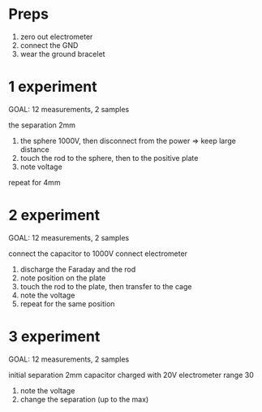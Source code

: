 # Preps

1. zero out electrometer
2. connect the GND
3. wear the ground bracelet

# 1 experiment

GOAL: 12 measurements, 2 samples

the separation 2mm

1. the sphere 1000V, then disconnect from the power => keep large distance
2. touch the rod to the sphere, then to the positive plate
3. note voltage

repeat for 4mm

# 2 experiment

GOAL: 12 measurements, 2 samples

connect the capacitor to 1000V
connect electrometer

1. discharge the Faraday and the rod
2. note position on the plate
3. touch the rod to the plate, then transfer to the cage
4. note the voltage
5. repeat for the same position

# 3 experiment

GOAL: 12 measurements, 2 samples

initial separation 2mm
capacitor charged with 20V
electrometer range 30

1. note the voltage
2. change the separation (up to the max)

